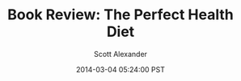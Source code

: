 ---
layout: podcast
title: "Book Review: The Perfect Health Diet"
author: Scott Alexander
description: https://slatestarcodex.com/2014/03/04/book-review-the-perfect-health-diet/
date: 2014-03-04 05:24:00 PST
length: 3622200
duration: 905
guid: book-review-the-perfect-health-diet
---